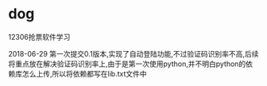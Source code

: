 # dog
12306抢票软件学习

2018-06-29 第一次提交0.1版本,实现了自动登陆功能,不过验证码识别率不高,后续将重点放在解决验证码识别率上,由于是第一次使用python,并不明白python的依赖库怎么上传,所以将依赖都写在lib.txt文件中
